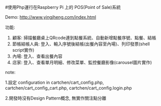 #使用Php運行在Raspberry Pi 上的 POS(Point of Sale)系統

Demo:
http://www.yingjheng.com/index.html

功能:

1. 顧客: 掃描餐廳桌上QRcode連到點餐系統、自動新增點餐序號、點餐、結帳
2. 節帳結帳人員: 登入、輸入序號後結帳(出餐內容至內場)、列印發票(shell script實作)
3. 內場: 登入、查看出餐內容
4. 店家: 登入、查看單月明細、修改菜單、監控餐廳影像(carousel圖片實作)

note:

1.設定 configuration in cartchen/cart_config.php, cartchen/cart_config_cart.php, cartchen/cart_config.login.php

2.開發時沒有Design Pattern概念, 無實作關注點分離
